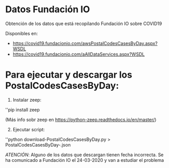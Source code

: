 # Datos Fundación IO

Obtención de los datos que está recopilando Fundación IO sobre COVID19

Disponibles en:

 - https://covid19.fundacionio.com/awsPostalCodesCasesByDay.aspx?WSDL
 - https://covid19.fundacionio.com/aAllDataServices.aspx?WSDL

# Para ejecutar y descargar los PostalCodesCasesByDay:

1. Instalar zeep:

''pip install zeep

(Más info sobr zeep en https://python-zeep.readthedocs.io/en/master/)

2. Ejecutar script: 

''python download-PostalCodesCasesByDay.py > PostalCodesCasesByDay-<YYYYMMDDHHMM>.json

*ATENCIÓN*: Alguno de los datos que descargan tienen fecha incorrecta.
Se ha comunicado a Fundación IO el 24-03-2020 y van a estudiar el problema
